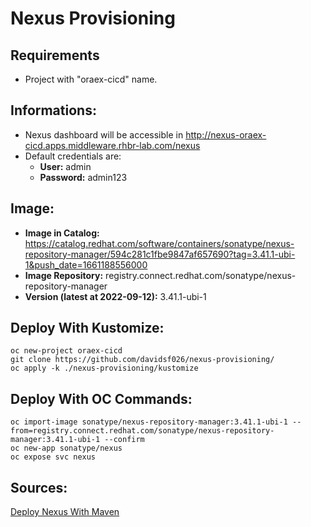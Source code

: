 # Nexus Provisioning

## Requirements
- Project with "oraex-cicd" name.

## Informations:
 - Nexus dashboard will be accessible in http://nexus-oraex-cicd.apps.middleware.rhbr-lab.com/nexus
 - Default credentials are:
    - **User:** admin
    - **Password:** admin123

## Image:
- **Image in Catalog:** https://catalog.redhat.com/software/containers/sonatype/nexus-repository-manager/594c281c1fbe9847af657690?tag=3.41.1-ubi-1&push_date=1661188556000
- **Image Repository:** registry.connect.redhat.com/sonatype/nexus-repository-manager
- **Version (latest at 2022-09-12):** 3.41.1-ubi-1

## Deploy With Kustomize:

    oc new-project oraex-cicd
    git clone https://github.com/davidsf026/nexus-provisioning/
    oc apply -k ./nexus-provisioning/kustomize

## Deploy With OC Commands:

    oc import-image sonatype/nexus-repository-manager:3.41.1-ubi-1 --from=registry.connect.redhat.com/sonatype/nexus-repository-manager:3.41.1-ubi-1 --confirm
    oc new-app sonatype/nexus
    oc expose svc nexus

## Sources:
[Deploy Nexus With Maven](https://docs.openshift.com/container-platform/3.11/dev_guide/dev_tutorials/maven_tutorial.html)
